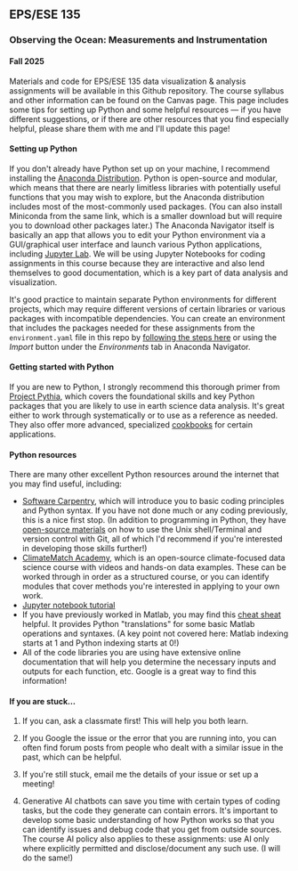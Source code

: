 ## EPS/ESE 135
### Observing the Ocean: Measurements and Instrumentation
#### Fall 2025

Materials and code for EPS/ESE 135 data visualization & analysis assignments will be available in this Github repository. The course syllabus and other information can be found on the Canvas page. This page includes some tips for setting up Python and some helpful resources &mdash; if you have different suggestions, or if there are other resources that you find especially helpful, please share them with me and I'll update this page!


#### Setting up Python
If you don't already have Python set up on your machine, I recommend installing the [Anaconda Distribution](www.anaconda.com/download/success). Python is open-source and modular, which means that there are nearly limitless libraries with potentially useful functions that you may wish to explore, but the Anaconda distribution includes most of the most-commonly used packages. (You can also install Miniconda from the same link, which is a smaller download but will require you to download other packages later.) The Anaconda Navigator itself is basically an app that allows you to edit your Python environment via a GUI/graphical user interface and launch various Python applications, including [Jupyter Lab](https://jupyter.org/). We will be using Jupyter Notebooks for coding assignments in this course because they are interactive and also lend themselves to good documentation, which is a key part of data analysis and visualization.

It's good practice to maintain separate Python environments for different projects, which may require different versions of certain libraries or various packages with incompatible dependencies. You can create an environment that includes the packages needed for these assignments from the `environment.yaml` file in this repo by [following the steps here](https://docs.conda.io/projects/conda/en/stable/user-guide/tasks/manage-environments.html#creating-an-environment-from-an-environment-yml-file) or using the _Import_ button under the _Environments_ tab in Anaconda Navigator.


#### Getting started with Python
If you are new to Python, I strongly recommend this thorough primer from [Project Pythia](https://foundations.projectpythia.org/preamble/how-to-use/), which covers the foundational skills and key Python packages that you are likely to use in earth science data analysis. It's great either to work through systematically or to use as a reference as needed. They also offer more advanced, specialized [cookbooks](https://cookbooks.projectpythia.org/) for certain applications.

#### Python resources
There are many other excellent Python resources around the internet that you may find useful, including:
- [Software Carpentry](https://swcarpentry.github.io/python-novice-inflammation/01-intro.html), which will introduce you to basic coding principles and Python syntax. If you have not done much or any coding previously, this is a nice first stop. (In addition to programming in Python, they have [open-source materials](https://software-carpentry.org/lessons/) on how to use the Unix shell/Terminal and version control with Git, all of which I'd recommend if you're interested in developing those skills further!)
- [ClimateMatch Academy](https://comptools.climatematch.io/tutorials/intro.html), which is an open-source climate-focused data science course with videos and hands-on data examples. These can be worked through in order as a structured course, or you can identify modules that cover methods you're interested in applying to your own work.
- [Jupyter notebook tutorial](https://www.dataquest.io/blog/jupyter-notebook-tutorial/)
- If you have previously worked in Matlab, you may find this [cheat sheat](https://cheatsheets.quantecon.org/) helpful. It provides Python "translations" for some basic Matlab operations and syntaxes. (A key point not covered here: Matlab indexing starts at 1 and Python indexing starts at 0!)
- All of the code libraries you are using have extensive online documentation that will help you determine the necessary inputs and outputs for each function, etc. Google is a great way to find this information!


#### If you are stuck...

1. If you can, ask a classmate first! This will help you both learn.

2. If you Google the issue or the error that you are running into, you can often find forum posts from people who dealt with a similar issue in the past, which can be helpful.

3. If you're still stuck, email me the details of your issue or set up a meeting!

4. Generative AI chatbots can save you time with certain types of coding tasks, but the code they generate can contain errors. It's important to develop some basic understanding of how Python works so that you can identify issues and debug code that you get from outside sources. The course AI policy also applies to these assignments: use AI only where explicitly permitted and disclose/document any such use. (I will do the same!)





